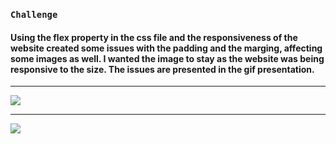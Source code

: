 ### `Challenge`
  <h4>Using the flex property in the css file and the responsiveness of the website created some issues with the padding and the marging, affecting some images as well. I wanted the image to stay as the website was being responsive to the size. The issues are presented in the gif presentation.</h4>
  
  
  ---
  
  ![](ledge.gif)
  
  ---
  
  ![](ledge1.gif)
    
